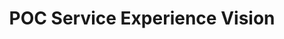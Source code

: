 ---
displayOrder: 1
projectType: 'ux'
title: 'POC Service Experience Vision'
description: 'To envision a solution for automotive technicians to have an assistive technology for daily tasks and inspections.'
thumb: 'project-cover.jpg'
hero:
  file: 'project-cover.jpg'
  alt: 'Velit mollit enim adipisicing est velit id est elit anim nulla reprehenderit.'
heroOrientation: 'horizontal'
color: '#277DA1'
sections:
  - type: 'two-column'
    variant: 'left'
    subtitle: '40 Point Inspection'
    description: 'We built a concept around the process of a 40 point inspection in a typical auto-mechanic shop, then built a demo prototype showcasing how a voice user interface can streamline the inspection process.\nTo tell the story I brought the screens into Adobe After Effects to simulate movement in the voice user interface and illustrate the conversational aspect of the story.'
    image:
      file: '40-point-inspection.png'
      alt: 'Dolore nulla ea officia ullamco mollit incididunt voluptate ut.'
---